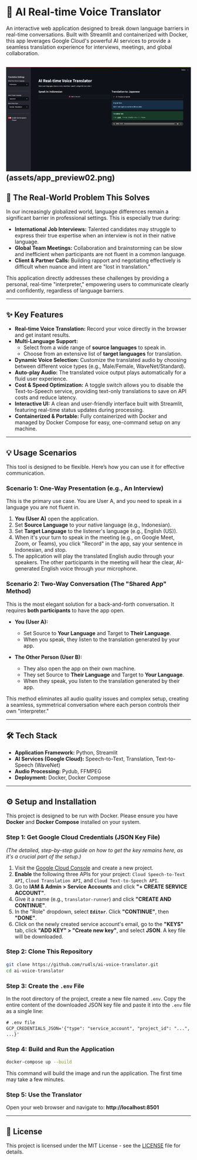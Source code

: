 # 🎤 AI Real-time Voice Translator

An interactive web application designed to break down language barriers in real-time conversations. Built with Streamlit and containerized with Docker, this app leverages Google Cloud's powerful AI services to provide a seamless translation experience for interviews, meetings, and global collaboration.

![AI Voice Translator Screenshot](assets/app_preview01.png)
(assets/app_preview02.png)
---

## 🎯 The Real-World Problem This Solves

In our increasingly globalized world, language differences remain a significant barrier in professional settings. This is especially true during:
- **International Job Interviews:** Talented candidates may struggle to express their true expertise when an interview is not in their native language.
- **Global Team Meetings:** Collaboration and brainstorming can be slow and inefficient when participants are not fluent in a common language.
- **Client & Partner Calls:** Building rapport and negotiating effectively is difficult when nuance and intent are "lost in translation."

This application directly addresses these challenges by providing a personal, real-time "interpreter," empowering users to communicate clearly and confidently, regardless of language barriers.

---

## ✨ Key Features

- **Real-time Voice Translation:** Record your voice directly in the browser and get instant results.
- **Multi-Language Support:**
  - Select from a wide range of **source languages** to speak in.
  - Choose from an extensive list of **target languages** for translation.
- **Dynamic Voice Selection:** Customize the translated audio by choosing between different voice types (e.g., Male/Female, WaveNet/Standard).
- **Auto-play Audio:** The translated voice output plays automatically for a fluid user experience.
- **Cost & Speed Optimization:** A toggle switch allows you to disable the Text-to-Speech service, providing text-only translations to save on API costs and reduce latency.
- **Interactive UI:** A clean and user-friendly interface built with Streamlit, featuring real-time status updates during processing.
- **Containerized & Portable:** Fully containerized with Docker and managed by Docker Compose for easy, one-command setup on any machine.

---

## 💡 Usage Scenarios

This tool is designed to be flexible. Here’s how you can use it for effective communication.

### **Scenario 1: One-Way Presentation (e.g., An Interview)**

This is the primary use case. You are User A, and you need to speak in a language you are not fluent in.

1.  **You (User A)** open the application.
2.  Set **Source Language** to your native language (e.g., Indonesian).
3.  Set **Target Language** to the listener's language (e.g., English (US)).
4.  When it's your turn to speak in the meeting (e.g., on Google Meet, Zoom, or Teams), you click "Record" in the app, say your sentence in Indonesian, and stop.
5.  The application will play the translated English audio through your speakers. The other participants in the meeting will hear the clear, AI-generated English voice through your microphone.

### **Scenario 2: Two-Way Conversation (The "Shared App" Method)**

This is the most elegant solution for a back-and-forth conversation. It requires **both participants** to have the app open.

- **You (User A):**
  - Set Source to **Your Language** and Target to **Their Language**.
  - When you speak, they listen to the translation generated by your app.

- **The Other Person (User B):**
  - They also open the app on their own machine.
  - They set Source to **Their Language** and Target to **Your Language**.
  - When they speak, you listen to the translation generated by their app.

This method eliminates all audio quality issues and complex setup, creating a seamless, symmetrical conversation where each person controls their own "interpreter."

---

## 🛠️ Tech Stack

- **Application Framework:** Python, Streamlit
- **AI Services (Google Cloud):** Speech-to-Text, Translation, Text-to-Speech (WaveNet)
- **Audio Processing:** Pydub, FFMPEG
- **Deployment:** Docker, Docker Compose

---

## ⚙️ Setup and Installation

This project is designed to be run with Docker. Please ensure you have **Docker** and **Docker Compose** installed on your system.

### **Step 1: Get Google Cloud Credentials (JSON Key File)**

*(The detailed, step-by-step guide on how to get the key remains here, as it's a crucial part of the setup.)*

1.  Visit the [Google Cloud Console](https://console.cloud.google.com/) and create a new project.
2.  **Enable** the following three APIs for your project: `Cloud Speech-to-Text API`, `Cloud Translation API`, and `Cloud Text-to-Speech API`.
3.  Go to **IAM & Admin > Service Accounts** and click **"+ CREATE SERVICE ACCOUNT"**.
4.  Give it a name (e.g., `translator-runner`) and click **"CREATE AND CONTINUE"**.
5.  In the "Role" dropdown, select **`Editor`**. Click **"CONTINUE"**, then **"DONE"**.
6.  Click on the newly created service account's email, go to the **"KEYS"** tab, click **"ADD KEY" > "Create new key"**, and select **JSON**. A key file will be downloaded.

### **Step 2: Clone This Repository**

```bash
git clone https://github.com/ru4ls/ai-voice-translator.git
cd ai-voice-translator
```

### **Step 3: Create the `.env` File**

In the root directory of the project, create a new file named `.env`. Copy the entire content of the downloaded JSON key file and paste it into the `.env` file as a single line:

```env
# .env file
GCP_CREDENTIALS_JSON='{"type": "service_account", "project_id": "...", ...}'
```

### **Step 4: Build and Run the Application**

```bash
docker-compose up --build
```
This command will build the image and run the application. The first time may take a few minutes.

### **Step 5: Use the Translator**

Open your web browser and navigate to: **http://localhost:8501**

---

## 📄 License

This project is licensed under the MIT License - see the [LICENSE](LICENSE) file for details.